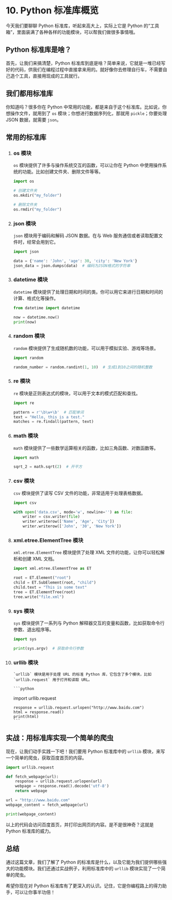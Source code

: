 # 10. Python 标准库概览

今天我们要聊聊 Python 标准库，听起来高大上，实际上它是 Python 的“工具箱”，里面装满了各种各样的功能模块，可以帮我们做很多事情哦。

## Python 标准库是啥？

首先，让我们来搞清楚，Python 标准库到底是啥？简单来说，它就是一堆已经写好的代码，供我们在编程过程中直接拿来用的。就好像你去修理自行车，不需要自己造个工具，直接用现成的工具就行。

## 我们都用标准库

你知道吗？很多你在 Python 中常用的功能，都是来自于这个标准库。比如说，你想操作文件，就用到了 `os` 模块；你想进行数据序列化，那就用 `pickle`；你要处理 JSON 数据，就需要 `json`。

## 常用的标准库

1.  ### os 模块

    `os` 模块提供了许多与操作系统交互的函数，可以让你在 Python 中使用操作系统的功能。比如创建文件夹、删除文件等等。

    ```python
    import os

    # 创建文件夹
    os.mkdir("my_folder")

    # 删除文件夹
    os.rmdir("my_folder")
    ```

2.  ### json 模块

    `json` 模块用于编码和解码 JSON 数据。在与 Web 服务通信或者读取配置文件时，经常会用到它。

    ```python
    import json

    data = {'name': 'John', 'age': 30, 'city': 'New York'}
    json_data = json.dumps(data)  # 编码为JSON格式的字符串
    ```

3.  ### datetime 模块

    `datetime` 模块提供了处理日期和时间的类。你可以用它来进行日期和时间的计算、格式化等操作。

    ```python
    from datetime import datetime

    now = datetime.now()
    print(now)
    ```

4.  ### random 模块

    `random` 模块提供了生成随机数的功能，可以用于模拟实验、游戏等场景。

    ```python
    import random

    random_number = random.randint(1, 10)  # 生成1到10之间的随机整数
    ```

5.  ### re 模块

    `re` 模块是正则表达式的模块，可以用于文本的模式匹配和查找。

    ```python
    import re

    pattern = r'\b\w+\b'  # 匹配单词
    text = "Hello, this is a test."
    matches = re.findall(pattern, text)
    ```

6.  ### math 模块

    `math` 模块提供了一些数学运算相关的函数，比如三角函数、对数函数等。

    ```python
    import math

    sqrt_2 = math.sqrt(2)  # 开平方
    ```

7.  ### csv 模块

    `csv` 模块提供了读写 CSV 文件的功能，非常适用于处理表格数据。

    ```python
    import csv

    with open('data.csv', mode='w', newline='') as file:
        writer = csv.writer(file)
        writer.writerow(['Name', 'Age', 'City'])
        writer.writerow(['John', '30', 'New York'])
    ```

8.  ### xml.etree.ElementTree 模块

    `xml.etree.ElementTree` 模块提供了处理 XML 文件的功能，让你可以轻松解析和创建 XML 文档。

    ```python
    import xml.etree.ElementTree as ET

    root = ET.Element("root")
    child = ET.SubElement(root, "child")
    child.text = "This is some text"
    tree = ET.ElementTree(root)
    tree.write("file.xml")
    ```

9.  ### sys 模块

    `sys` 模块提供了一系列与 Python 解释器交互的变量和函数，比如获取命令行参数、退出程序等。

    ```python
    import sys

    print(sys.argv)  # 获取命令行参数
    ```

10. ### urllib 模块

        `urllib` 模块是用于处理 URL 的标准 Python 库，它包含了多个模块，比如 `urllib.request` 用于打开和读取 URL。

        ```python

    import urllib.request

        response = urllib.request.urlopen("http://www.baidu.com")
        html = response.read()
        print(html)
        ```

## 实战：用标准库实现一个简单的爬虫

现在，让我们动手实践一下吧！我们要用 Python 标准库中的 `urllib` 模块，来写一个简单的爬虫，获取百度首页的内容。

```python
import urllib.request

def fetch_webpage(url):
    response = urllib.request.urlopen(url)
    webpage = response.read().decode('utf-8')
    return webpage

url = "http://www.baidu.com"
webpage_content = fetch_webpage(url)

print(webpage_content)
```

以上的代码会访问百度首页，并打印出网页的内容。是不是很神奇？这就是 Python 标准库的威力。

## 总结

通过这篇文章，我们了解了 Python 的标准库是什么，以及它能为我们提供哪些强大的功能模块。我们还通过实战例子，利用标准库中的 `urllib` 模块实现了一个简单的爬虫。

希望你现在对 Python 标准库有了更深入的认识。记住，它是你编程路上的得力助手，可以让你事半功倍！
